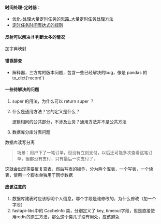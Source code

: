 #### 时间处理-定时器：

- [优化-处理大量定时任务的思路_大量定时任务处理方法](https://blog.csdn.net/MrCoderStack/article/details/88548584)
- [定时任务时间表达式的规则](https://www.cnblogs.com/wangning528/p/8315916.html)



#### 反射可以解决 if 判断太多的情况

加字典映射



#### 错误排查

- 解释器，三方库的版本问题，包含一些已经解决的bug，像是 pandas 的 to_dict('record')



#### 一些待解决的问题

1. super 的用法，为什么可以 return super ？

2. 什么是通用方法？它的定义是什么？

   逻辑相同的公共部分，不涉及业务？通用方法并不是公共方法

3. 数据库分库分表问题



数据库读写分离

> 场景：用户下了一笔订单，但没有立刻支付，以后还可能多次查看这笔订单，但都没有支付，只有最后一次支付了，

这就会出现需要反复查表，然后写表的操作，分为两个库表，一个写表，一个读表，使用一个脚本单独用于同步数据





#### 应该注意的

1. 数据库建表时应该标明个人信息，哪个字段是谁修改的，为什么修改（加一个字段）
1. fastapi-libs中的 CacheInfo 类，分别定义了 key, timeout字段，但是直接使用redis的原生方法，那么这个类几乎没有用处，应该避免
